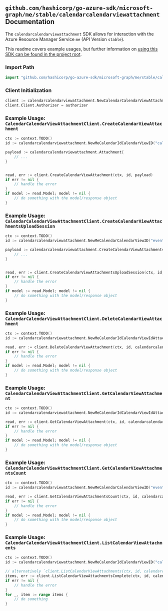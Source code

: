 
## `github.com/hashicorp/go-azure-sdk/microsoft-graph/me/stable/calendarcalendarviewattachment` Documentation

The `calendarcalendarviewattachment` SDK allows for interaction with the Azure Resource Manager Service `me` (API Version `stable`).

This readme covers example usages, but further information on [using this SDK can be found in the project root](https://github.com/hashicorp/go-azure-sdk/tree/main/docs).

### Import Path

```go
import "github.com/hashicorp/go-azure-sdk/microsoft-graph/me/stable/calendarcalendarviewattachment"
```


### Client Initialization

```go
client := calendarcalendarviewattachment.NewCalendarCalendarViewAttachmentClientWithBaseURI("https://management.azure.com")
client.Client.Authorizer = authorizer
```


### Example Usage: `CalendarCalendarViewAttachmentClient.CreateCalendarViewAttachment`

```go
ctx := context.TODO()
id := calendarcalendarviewattachment.NewMeCalendarIdCalendarViewID("calendarIdValue", "eventIdValue")

payload := calendarcalendarviewattachment.Attachment{
	// ...
}


read, err := client.CreateCalendarViewAttachment(ctx, id, payload)
if err != nil {
	// handle the error
}
if model := read.Model; model != nil {
	// do something with the model/response object
}
```


### Example Usage: `CalendarCalendarViewAttachmentClient.CreateCalendarViewAttachmentsUploadSession`

```go
ctx := context.TODO()
id := calendarcalendarviewattachment.NewMeCalendarCalendarViewID("eventIdValue")

payload := calendarcalendarviewattachment.CreateCalendarViewAttachmentsUploadSessionRequest{
	// ...
}


read, err := client.CreateCalendarViewAttachmentsUploadSession(ctx, id, payload)
if err != nil {
	// handle the error
}
if model := read.Model; model != nil {
	// do something with the model/response object
}
```


### Example Usage: `CalendarCalendarViewAttachmentClient.DeleteCalendarViewAttachment`

```go
ctx := context.TODO()
id := calendarcalendarviewattachment.NewMeCalendarIdCalendarViewIdAttachmentID("calendarIdValue", "eventIdValue", "attachmentIdValue")

read, err := client.DeleteCalendarViewAttachment(ctx, id, calendarcalendarviewattachment.DefaultDeleteCalendarViewAttachmentOperationOptions())
if err != nil {
	// handle the error
}
if model := read.Model; model != nil {
	// do something with the model/response object
}
```


### Example Usage: `CalendarCalendarViewAttachmentClient.GetCalendarViewAttachment`

```go
ctx := context.TODO()
id := calendarcalendarviewattachment.NewMeCalendarIdCalendarViewIdAttachmentID("calendarIdValue", "eventIdValue", "attachmentIdValue")

read, err := client.GetCalendarViewAttachment(ctx, id, calendarcalendarviewattachment.DefaultGetCalendarViewAttachmentOperationOptions())
if err != nil {
	// handle the error
}
if model := read.Model; model != nil {
	// do something with the model/response object
}
```


### Example Usage: `CalendarCalendarViewAttachmentClient.GetCalendarViewAttachmentsCount`

```go
ctx := context.TODO()
id := calendarcalendarviewattachment.NewMeCalendarCalendarViewID("eventIdValue")

read, err := client.GetCalendarViewAttachmentsCount(ctx, id, calendarcalendarviewattachment.DefaultGetCalendarViewAttachmentsCountOperationOptions())
if err != nil {
	// handle the error
}
if model := read.Model; model != nil {
	// do something with the model/response object
}
```


### Example Usage: `CalendarCalendarViewAttachmentClient.ListCalendarViewAttachments`

```go
ctx := context.TODO()
id := calendarcalendarviewattachment.NewMeCalendarIdCalendarViewID("calendarIdValue", "eventIdValue")

// alternatively `client.ListCalendarViewAttachments(ctx, id, calendarcalendarviewattachment.DefaultListCalendarViewAttachmentsOperationOptions())` can be used to do batched pagination
items, err := client.ListCalendarViewAttachmentsComplete(ctx, id, calendarcalendarviewattachment.DefaultListCalendarViewAttachmentsOperationOptions())
if err != nil {
	// handle the error
}
for _, item := range items {
	// do something
}
```
